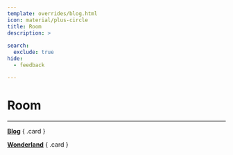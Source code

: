 ```yaml
---
template: overrides/blog.html
icon: material/plus-circle
title: Room
description: >
  
search:
  exclude: true
hide:
  - feedback

---
```


# __Room__

---

<div class="grid" markdown>

[__Blog__](/tryhackme/room/blog/)
{ .card }

[__Wonderland__](/tryhackme/room/wonderland/)
{ .card }

</div>
